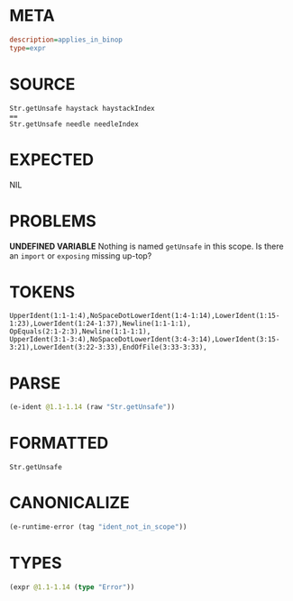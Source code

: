 # META
~~~ini
description=applies_in_binop
type=expr
~~~
# SOURCE
~~~roc
Str.getUnsafe haystack haystackIndex
==
Str.getUnsafe needle needleIndex
~~~
# EXPECTED
NIL
# PROBLEMS
**UNDEFINED VARIABLE**
Nothing is named `getUnsafe` in this scope.
Is there an `import` or `exposing` missing up-top?

# TOKENS
~~~zig
UpperIdent(1:1-1:4),NoSpaceDotLowerIdent(1:4-1:14),LowerIdent(1:15-1:23),LowerIdent(1:24-1:37),Newline(1:1-1:1),
OpEquals(2:1-2:3),Newline(1:1-1:1),
UpperIdent(3:1-3:4),NoSpaceDotLowerIdent(3:4-3:14),LowerIdent(3:15-3:21),LowerIdent(3:22-3:33),EndOfFile(3:33-3:33),
~~~
# PARSE
~~~clojure
(e-ident @1.1-1.14 (raw "Str.getUnsafe"))
~~~
# FORMATTED
~~~roc
Str.getUnsafe
~~~
# CANONICALIZE
~~~clojure
(e-runtime-error (tag "ident_not_in_scope"))
~~~
# TYPES
~~~clojure
(expr @1.1-1.14 (type "Error"))
~~~
